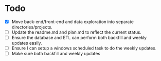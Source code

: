 # Todo

- [x] Move back-end/front-end and data exploration into separate directories/projects.
- [ ] Update the readme.md and plan.md to reflect the current status.
- [ ] Ensure the database and ETL can perform both backfill and weekly updates easily.
- [ ] Ensure I can setup a windows scheduled task to do the weekly updates.
- [ ] Make sure both backfill and weekly updates
